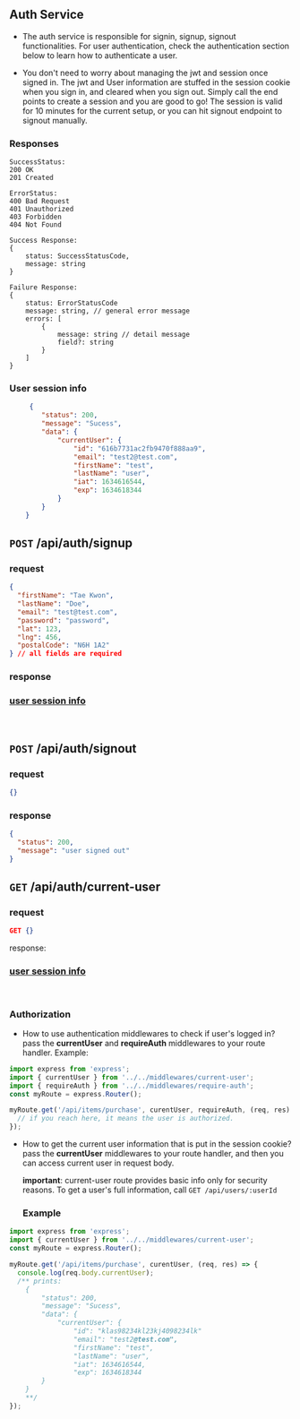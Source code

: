 ## Auth Service

- The auth service is responsible for signin, signup, signout functionalities. For user authentication, check the authentication section below to learn how to authenticate a user.

- You don't need to worry about managing the jwt and session once signed in. The jwt and User information are stuffed in the session cookie when you sign in, and cleared when you sign out. Simply call the end points to create a session and you are good to go! The session is valid for 10 minutes for the current setup, or you can hit signout endpoint to signout manually.

### Responses

```
SuccessStatus:
200 OK
201 Created

ErrorStatus:
400 Bad Request
401 Unauthorized
403 Forbidden
404 Not Found

Success Response:
{
    status: SuccessStatusCode,
    message: string
}

Failure Response:
{
    status: ErrorStatusCode
    message: string, // general error message
    errors: [
        {
            message: string // detail message
            field?: string
        }
    ]
}
```

### User session info

```json
     {
        "status": 200,
        "message": "Sucess",
        "data": {
            "currentUser": {
                "id": "616b7731ac2fb9470f888aa9",
                "email": "test2@test.com",
                "firstName": "test",
                "lastName": "user",
                "iat": 1634616544,
                "exp": 1634618344
            }
        }
    }
```

## **`POST` /api/auth/signup**

### request

```json
{
  "firstName": "Tae Kwon",
  "lastName": "Doe",
  "email": "test@test.com",
  "password": "password",
  "lat": 123,
  "lng": 456,
  "postalCode": "N6H 1A2"
} // all fields are required
```

### response

### [user session info](#user-session-info)

</br>

## **`POST` /api/auth/signout**

### request

```json
{}
```

### response

```json
{
  "status": 200,
  "message": "user signed out"
}
```

## **`GET` /api/auth/current-user**

### request

```json
GET {}
```

response:

### [user session info](#user-session-info)

<br>

### Authorization

- How to use authentication middlewares to check if user's logged in?
  pass the **currentUser** and **requireAuth** middlewares to your route handler. Example:

```js
import express from 'express';
import { currentUser } from '../../middlewares/current-user';
import { requireAuth } from '../../middlewares/require-auth';
const myRoute = express.Router();

myRoute.get('/api/items/purchase', curentUser, requireAuth, (req, res) => {
  // if you reach here, it means the user is authorized.
});
```

- How to get the current user information that is put in the session cookie?
  pass the **currentUser** middlewares to your route handler, and then you can access current user in request body.

  **important**: current-user route provides basic info only for security reasons. To get a user's full information, call `GET /api/users/:userId`

  ### Example

```js
import express from 'express';
import { currentUser } from '../../middlewares/current-user';
const myRoute = express.Router();

myRoute.get('/api/items/purchase', curentUser, (req, res) => {
  console.log(req.body.currentUser);
  /** prints:
    {
        "status": 200,
        "message": "Sucess",
        "data": {
            "currentUser": {
                "id": "klas98234kl23kj4098234lk"
                "email": "test2@test.com",
                "firstName": "test",
                "lastName": "user",
                "iat": 1634616544,
                "exp": 1634618344
        }
    }
    **/
});
```
